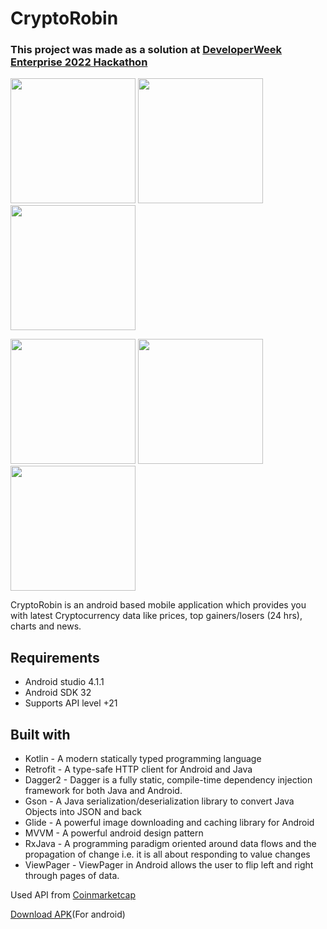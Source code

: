 # CryptoRobin

### This project was made as a solution at [DeveloperWeek Enterprise 2022 Hackathon](https://dw-enterprise-2022-hackathon.devpost.com/)


<p float="left">
  <img src="https://firebasestorage.googleapis.com/v0/b/ignite-b0c69.appspot.com/o/Cryptorobin%2FScreenshot_2022-11-09-19-53-33-139_com.example.cryptorobin.jpg?alt=media&token=956faeee-ba6f-4488-bf8e-692393505207" width="200">
  <img src="https://firebasestorage.googleapis.com/v0/b/ignite-b0c69.appspot.com/o/Cryptorobin%2FScreenshot_2022-11-09-19-53-41-241_com.example.cryptorobin.jpg?alt=media&token=7095b348-50fd-48be-a88b-2be73c223cf8" width="200">
  <img src="https://firebasestorage.googleapis.com/v0/b/ignite-b0c69.appspot.com/o/Cryptorobin%2FScreenshot_2022-11-09-19-53-49-826_com.example.cryptorobin.jpg?alt=media&token=43d9a6ec-7255-4cbd-b3bb-facb25d622d3" width="200">
</p>
<p float="left">
  <img src="https://firebasestorage.googleapis.com/v0/b/ignite-b0c69.appspot.com/o/Cryptorobin%2FScreenshot_2022-11-09-19-54-05-719_com.example.cryptorobin.jpg?alt=media&token=698f89cc-f701-43b2-a4d5-ba90f51b2ca9" width="200">
  <img src="https://firebasestorage.googleapis.com/v0/b/ignite-b0c69.appspot.com/o/Cryptorobin%2FScreenshot_2022-11-09-20-09-47-622_com.example.cryptorobin.jpg?alt=media&token=383c2286-4f81-47bc-a977-bbaf1a3a81c6" width="200">
  <img src="https://firebasestorage.googleapis.com/v0/b/ignite-b0c69.appspot.com/o/Cryptorobin%2FScreenshot_2022-11-09-19-54-50-460_com.example.cryptorobin.jpg?alt=media&token=d6a2ddc8-5cf4-4738-becb-bb5fb495476a" width="200">
</p>

CryptoRobin is an android based mobile application which provides you with latest Cryptocurrency data like prices, top gainers/losers (24 hrs), charts and news. 


## Requirements

- Android studio 4.1.1
- Android SDK 32
- Supports API level +21

## Built with
* Kotlin - A modern statically typed programming language
* Retrofit - A type-safe HTTP client for Android and Java
* Dagger2 - Dagger is a fully static, compile-time dependency injection framework for both Java and Android. 
* Gson - A Java serialization/deserialization library to convert Java Objects into JSON and back
* Glide - A powerful image downloading and caching library for Android
* MVVM - A powerful android design pattern
* RxJava - A programming paradigm oriented around data flows and the propagation of change i.e. it is all about responding to value changes
* ViewPager - ViewPager in Android allows the user to flip left and right through pages of data.

Used API from [Coinmarketcap](https://coinmarketcap.com)

[Download APK](https://github.com/adityasimant/CryptoRobin/releases/download/V1/CryptoRobinV1.apk)(For android)




